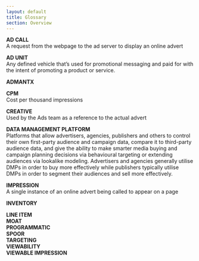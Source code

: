 ```yaml
---
layout: default
title: Glossary
section: Overview
---
```


**AD CALL**  
A request from the webpage to the ad server to display an online advert

**AD UNIT**  
Any defined vehicle that’s used for promotional messaging and paid for with the intent of promoting a product or service.  

**ADMANTX**  

**CPM**  
Cost per thousand impressions

**CREATIVE**  
Used by the Ads team as a reference to the actual advert

**DATA MANAGEMENT PLATFORM**  
Platforms that allow advertisers, agencies, publishers and others to control their own first-party audience and campaign data, compare it to third-party audience data, and give the ability to make smarter media buying and campaign planning decisions via behavioural targeting or extending audiences via lookalike modeling.  Advertisers and agencies generally utilise DMPs in order to buy more effectively while publishers typically utilise DMPs in order to segment their audiences and sell more effectively.

**IMPRESSION**  
A single instance of an online advert being called to appear on a page

**INVENTORY**  

**LINE ITEM**  
**MOAT**  
**PROGRAMMATIC**  
**SPOOR**  
**TARGETING**  
**VIEWABILITY**  
**VIEWABLE IMPRESSION**
